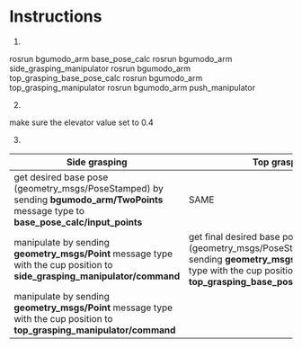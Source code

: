 Instructions
============
1.
rosrun bgumodo_arm base_pose_calc
rosrun bgumodo_arm side_grasping_manipulator
rosrun bgumodo_arm top_grasping_base_pose_calc
rosrun bgumodo_arm top_grasping_manipulator
rosrun bgumodo_arm push_manipulator

2.
make sure the elevator value set to 0.4

3.
Side grasping | Top grasping
------------- | ------------
get desired base pose (geometry_msgs/PoseStamped) by sending **bgumodo_arm/TwoPoints** message type to **base_pose_calc/input_points** | SAME
manipulate by sending **geometry_msgs/Point** message type with the cup position to **side_grasping_manipulator/command** | get final desired base pose (geometry_msgs/PoseStamped) by sending **geometry_msgs/Point** message type with the cup position to **top_grasping_base_pose_calc/input_point**
 | manipulate by sending **geometry_msgs/Point** message type with the cup position to **top_grasping_manipulator/command**
